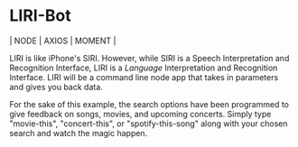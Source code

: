 # LIRI-Bot

| NODE | AXIOS | MOMENT |

LIRI is like iPhone's SIRI. However, while SIRI is a Speech Interpretation and Recognition Interface, LIRI is a _Language_ Interpretation and Recognition Interface. LIRI will be a command line node app that takes in parameters and gives you back data.

For the sake of this example, the search options have been programmed to give feedback on songs, movies, and upcoming concerts. Simply type "movie-this", "concert-this", or "spotify-this-song" along with your chosen search and watch the magic happen.

